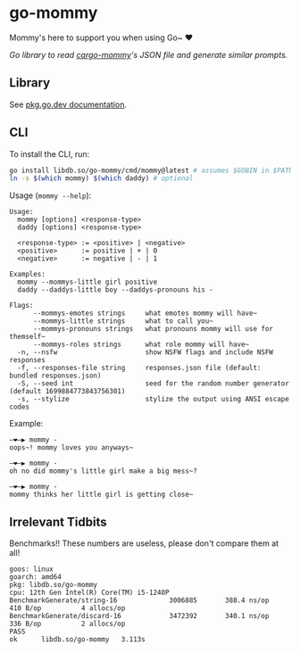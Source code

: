 # go-mommy

Mommy's here to support you when using Go~ ❤️

*Go library to read [cargo-mommy](https://github.com/Gankra/cargo-mommy)'s JSON
file and generate similar prompts.*

## Library

See [pkg.go.dev documentation](https://pkg.go.dev/libdb.so/go-mommy).

## CLI

To install the CLI, run:

```sh
go install libdb.so/go-mommy/cmd/mommy@latest # assumes $GOBIN in $PATH
ln -s $(which mommy) $(which daddy) # optional
```

Usage (`mommy --help`):

```
Usage:
  mommy [options] <response-type>
  daddy [options] <response-type>

  <response-type> := <positive> | <negative>
  <positive>      := positive | + | 0
  <negative>      := negative | - | 1

Examples:
  mommy --mommys-little girl positive
  daddy --daddys-little boy --daddys-pronouns his -

Flags:
      --mommys-emotes strings     what emotes mommy will have~
      --mommys-little strings     what to call you~
      --mommys-pronouns strings   what pronouns mommy will use for themself~
      --mommys-roles strings      what role mommy will have~
  -n, --nsfw                      show NSFW flags and include NSFW responses
  -f, --responses-file string     responses.json file (default: bundled responses.json)
  -S, --seed int                  seed for the random number generator (default 1699884773843756301)
  -s, --stylize                   stylize the output using ANSI escape codes
```

Example:

```
―❤―▶ mommy -
oops~! mommy loves you anyways~

―❤―▶ mommy -
oh no did mommy's little girl make a big mess~?

―❤―▶ mommy -
mommy thinks her little girl is getting close~
```

## Irrelevant Tidbits

Benchmarks!! These numbers are useless, please don't compare them at all!

```
goos: linux
goarch: amd64
pkg: libdb.so/go-mommy
cpu: 12th Gen Intel(R) Core(TM) i5-1240P
BenchmarkGenerate/string-16         	3006885	      388.4 ns/op	    410 B/op	      4 allocs/op
BenchmarkGenerate/discard-16        	3472392	      340.1 ns/op	    336 B/op	      2 allocs/op
PASS
ok  	libdb.so/go-mommy	3.113s
```
